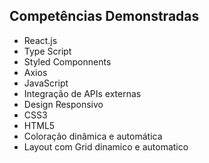 ## Competências Demonstradas

- React.js
- Type Script
- Styled Componnents
- Axios
- JavaScript
- Integração de APIs externas
- Design Responsivo
- CSS3
- HTML5
- Coloração dinâmica e automática
- Layout com Grid dinamico e automatico
 

